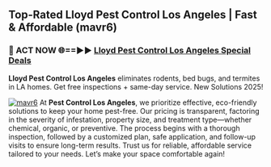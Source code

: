 ## Top-Rated Lloyd Pest Control Los Angeles | Fast & Affordable (mavr6)

<h3>🐜 ACT NOW 🌐==►► <a href="https://tinyurl.com/yc7vsfwc" rel="nofollow">Lloyd Pest Control Los Angeles Special Deals</a></h3>

**Lloyd Pest Control Los Angeles** eliminates rodents, bed bugs, and termites in LA homes. Get free inspections + same-day service. New Solutions 2025!

[![mavr6](https://i.imgur.com/1VzRXn8.jpeg)](https://tinyurl.com/yc7vsfwc)
At **Pest Control Los Angeles**, we prioritize effective, eco-friendly solutions to keep your home pest-free. Our pricing is transparent, factoring in the severity of infestation, property size, and treatment type—whether chemical, organic, or preventive. The process begins with a thorough inspection, followed by a customized plan, safe application, and follow-up visits to ensure long-term results. Trust us for reliable, affordable service tailored to your needs. Let’s make your space comfortable again!